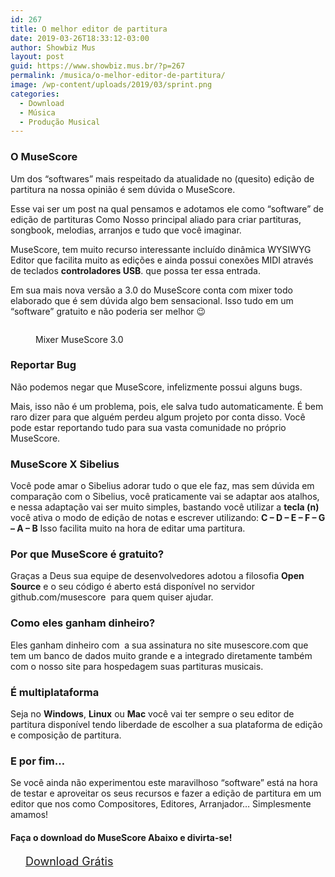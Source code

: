 ```yaml
---
id: 267
title: O melhor editor de partitura
date: 2019-03-26T18:33:12-03:00
author: Showbiz Mus
layout: post
guid: https://www.showbiz.mus.br/?p=267
permalink: /musica/o-melhor-editor-de-partitura/
image: /wp-content/uploads/2019/03/sprint.png
categories:
  - Download
  - Música
  - Produção Musical
---
```

### O MuseScore

Um dos “softwares” mais respeitado da atualidade no (quesito) edição de partitura na nossa opinião é sem dúvida o MuseScore.  


Esse vai ser um post na qual pensamos e adotamos ele como “software” de edição de partituras Como Nosso principal aliado para criar partituras, songbook, melodias, arranjos e tudo que você imaginar.  


MuseScore, tem muito recurso interessante incluído dinâmica WYSIWYG Editor que facilita muito as edições e ainda possui conexões MIDI através de teclados **controladores USB**. que possa ter essa entrada.

Em sua mais nova versão a 3.0 do MuseScore conta com mixer todo elaborado que é sem dúvida algo bem sensacional. Isso tudo em um “software” gratuito e não poderia ser melhor 😉  
<figure class="wp-block-image">

<img src="https://www.showbiz.mus.br/wp-content/uploads/2019/03/tele-1024x727.png" alt="" class="wp-image-272" srcset="https://www.showbiz.mus.br/wp-content/uploads/2019/03/tele-1024x727.png 1024w, https://www.showbiz.mus.br/wp-content/uploads/2019/03/tele-300x213.png 300w, https://www.showbiz.mus.br/wp-content/uploads/2019/03/tele-768x546.png 768w, https://www.showbiz.mus.br/wp-content/uploads/2019/03/tele.png 1060w" sizes="(max-width: 1024px) 100vw, 1024px" /> <figcaption>Mixer MuseScore 3.0</figcaption></figure> 

  


### Reportar Bug  


Não podemos negar que MuseScore, infelizmente possui alguns bugs.  


Mais, isso não é um problema, pois, ele salva tudo automaticamente. É bem raro dizer para que alguém perdeu algum projeto por conta disso. Você pode estar reportando tudo para sua vasta comunidade no próprio MuseScore.  


### MuseScore X Sibelius  


Você pode amar o Sibelius adorar tudo o que ele faz, mas sem dúvida em comparação com o Sibelius, você praticamente vai se adaptar aos atalhos, e nessa adaptação vai ser muito simples, bastando você utilizar a **tecla (n)** você ativa o modo de edição de notas e escrever utilizando: **C &#8211; D &#8211; E &#8211; F &#8211; G &#8211; A &#8211; B** Isso facilita muito na hora de editar uma partitura.  


### Por que MuseScore é gratuito?  


Graças a Deus sua equipe de desenvolvedores adotou a filosofia **Open Source** e o seu código é aberto está disponível no servidor github.com/musescore  para quem quiser ajudar.  


### Como eles ganham dinheiro?  


Eles ganham dinheiro com  a sua assinatura no site musescore.com que tem um banco de dados muito grande e a integrado diretamente também com o nosso site para hospedagem suas partituras musicais.

### É multiplataforma  


Seja no **Windows**, **Linux** ou **Mac** você vai ter sempre o seu editor de partitura disponível tendo liberdade de escolher a sua plataforma de edição e composição de partitura.  


### E por fim…  


Se você ainda não experimentou este maravilhoso “software” está na hora de testar e aproveitar os seus recursos e fazer a edição de partitura em um editor que nos como Compositores, Editores, Arranjador… Simplesmente amamos!  


#### Faça o download do MuseScore Abaixo e divirta-se!

<div id="wp-block-themeisle-blocks-button-group-94da6ff0" class="wp-block-themeisle-blocks-button-group" style="justify-content:center;align-items:center">
  <a href="https://musescore.org/en/download"  class="wp-block-themeisle-blocks-button wp-block-themeisle-blocks-button-0" style="font-size:18px;font-style:normal;border-width:0px;border-radius:18px;padding:12px 24px " rel="noopener noreferrer"><i class="fas fa-fw fa-download margin-right"></i><span>Download Grátis</span></a>
</div>